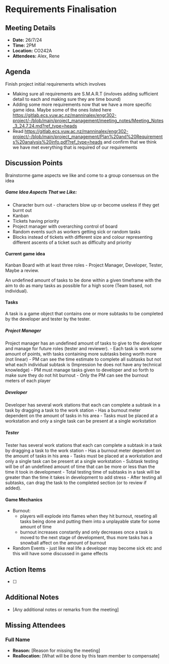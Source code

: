 # Requirements Finalisation

## Meeting Details
- **Date:** 26/7/24
- **Time:** 2PM
- **Location:** CO242A
- **Attendees:** Alex, Rene

## Agenda
Finish project initial requirements which involves
- Making sure all requirements are S.M.A.R.T (invloves adding sufficient detail to each and making sure they are time bound)
- Adding some more requirements now that we have a more specific game idea. Maybe some of the ones listed here https://gitlab.ecs.vuw.ac.nz/manninalex/engr302-project/-/blob/main/project_management/meeting_notes/Meeting_Notes_3_24.7.24.md?ref_type=heads
- Read https://gitlab.ecs.vuw.ac.nz/manninalex/engr302-project/-/blob/main/project_management/Plan%20and%20Requirements%20analysis%20info.pdf?ref_type=heads and confirm that we think we have met everything that is required of our requirements

## Discussion Points

Brainstorme game aspects we like and come to a group consensus on the idea

##### Game Idea Aspects That we Like:

- Character burn out - characters blow up or become useless if they get burnt out
- Kanban 
- Tickets having priority
- Project manager with overarching control of board
- Random events such as workers getting sick or random tasks
- Blocks instead of tickets with different size and colour representing different ascents of a ticket such as difficulty and priority

#### Current game idea

Kanban Board with at least three roles - Project Manager, Developer, Tester, Maybe a review.

An undefined amount of tasks to be done within a given timeframe with the aim to do as many tasks as possible for a high score (Team based, not individual).

#### Tasks
A task is a game object that contains one or more subtasks to be completed by the developer and tester by the tester.

##### Project Manager
Project manager has an undefined amount of tasks to give to the developer and manage for future roles (tester and reviewer).
    - Each task is work some amount of points, with tasks containing more subtasks being worth more (not linear)
    - PM can see the time estimate to complete all subtasks but not what each individual subtask is (Impression he does not have any technical knowledge)
    - PM must manage tasks given to developer and so forth to make sure they do not hit burnout
    - Only the PM can see the burnout meters of each player

##### Developer
Developer has several work stations that each can complete a subtask in a task by dragging a task to the work station
    - Has a burnout meter dependent on the amount of tasks in his area
    - Tasks must be placed at a workstation and only a single task can be present at a single workstation

##### Tester
Tester has several work stations that each can complete a subtask in a task by dragging a task to the work station
    - Has a burnout meter dependent on the amount of tasks in his area
    - Tasks must be placed at a workstation and only a single task can be present at a single workstation
    - Subtask testing will be of an undefined amount of time that can be more or less than the time it took in development
    - Total testing time of subtasks in a task will be greater than the time it takes in development to add stress
    - After testing all subtasks, can drag the task to the completed section (or to review if added).

#### Game Mechanics
- Burnout: 
    - players will explode into flames when they hit burnout, reseting all tasks being done and putting them into a unplayable state for some amount of time
    - burnout increases constantly and only decreases once a task is moved to the next stage of development, thus more tasks has a snowball affect on the amount of burnout
- Random Events - just like real life a developer may become sick etc and this will have some discussed in game effects


## Action Items
- [ ] 

## Additional Notes
- [Any additional notes or remarks from the meeting]

## Missing Attendees

### Full Name
- **Reason:** [Reason for missing the meeting]
- **Reallocation:** [What will be done by this team member to compensate]
